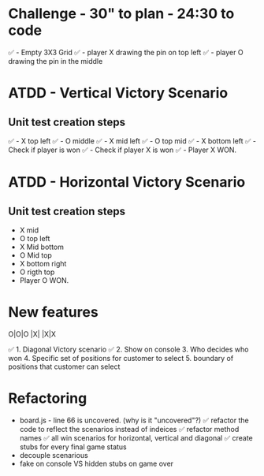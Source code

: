 # Challenge - 30" to plan - 24:30 to code
✅ - Empty 3X3 Grid
✅ - player X drawing the pin on top left
✅ - player O drawing the pin in the middle



# ATDD - Vertical Victory Scenario
## Unit test creation steps
✅ - X top left
✅ - O middle
✅ - X mid left
✅ - O top mid
✅ - X bottom left
✅ - Check if player is won
✅ - Check if player X is won
✅ - Player X WON.


# ATDD - Horizontal Victory Scenario
## Unit test creation steps
- X mid
- O top left
- X Mid bottom
- O Mid top
- X bottom right
- O rigth top
- Player O WON.


# New features
O|O|O
 |X|
 |X|X

✅  1. Diagonal Victory scenario
✅  2. Show on console
3. Who decides who won
4. Specific set of positions for customer to select
5. boundary of positions that customer can select


# Refactoring
- board.js - line 66 is uncovered. (why is it "uncovered"?)
✅ refactor the code to reflect the scenarios instead of indeices
✅ refactor method names
✅ all win scenarios for horizontal, vertical and diagonal
✅ create stubs for every final game status
- decouple scenarious
- fake on console VS hidden stubs on game over
